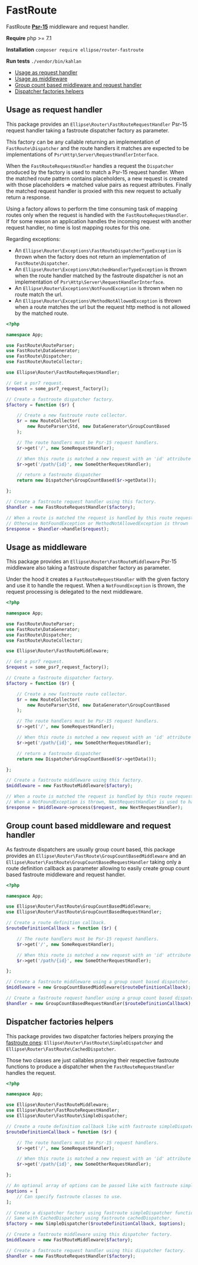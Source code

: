 # FastRoute

FastRoute **[Psr-15](https://www.php-fig.org/psr/psr-15/)** middleware and request handler.

**Require** php >= 7.1

**Installation** `composer require ellipse/router-fastroute`

**Run tests** `./vendor/bin/kahlan`

- [Usage as request handler](https://github.com/ellipsephp/router-fastroute#usage-as-request-handler)
- [Usage as middleware](https://github.com/ellipsephp/router-fastroute#usage-as-middleware)
- [Group count based middleware and request handler](https://github.com/ellipsephp/router-fastroute#group-count-based-middleware-and-request-handler)
- [Dispatcher factories helpers](https://github.com/ellipsephp/router-fastroute#dispatcher-factories-helpers)

## Usage as request handler

This package provides an `Ellipse\Router\FastRouteRequestHandler` Psr-15 request handler taking a fastroute dispatcher factory as parameter.

This factory can be any callable returning an implementation of `FastRoute\Dispatcher` and the route handlers it matches are expected to be implementations of `Psr\Http\Server\RequestHandlerInterface`.

When the `FastRouteRequestHandler` handles a request the `Dispatcher` produced by the factory is used to match a Psr-15 request handler. When the matched route pattern contains placeholders, a new request is created with those placeholders => matched value pairs as request attributes. Finally the matched request handler is proxied with this new request to actually return a response.

Using a factory allows to perform the time consuming task of mapping routes only when the request is handled with the `FastRouteRequestHandler`. If for some reason an application handles the incoming request with another request handler, no time is lost mapping routes for this one.

Regarding exceptions:

- An `Ellipse\Router\Exceptions\FastRouteDispatcherTypeException` is thrown when the factory does not return an implementation of `FastRoute\Dispatcher`.
- An `Ellipse\Router\Exceptions\MatchedHandlerTypeException` is thrown when the route handler matched by the fastroute dispatcher is not an implementation of `Psr\Http\Server\RequestHandlerInterface`.
- An `Ellipse\Router\Exceptions\NotFoundException` is thrown when no route match the url.
- An `Ellipse\Router\Exceptions\MethodNotAllowedException` is thrown when a route matches the url but the request http method is not allowed by the matched route.

```php
<?php

namespace App;

use FastRoute\RouteParser;
use FastRoute\DataGenerator;
use FastRoute\Dispatcher;
use FastRoute\RouteCollector;

use Ellipse\Router\FastRouteRequestHandler;

// Get a psr7 request.
$request = some_psr7_request_factory();

// Create a fastroute dispatcher factory.
$factory = function ($r) {

    // Create a new fastroute route collector.
    $r = new RouteCollector(
        new RouteParser\Std, new DataGenerator\GroupCountBased
    );

    // The route handlers must be Psr-15 request handlers.
    $r->get('/', new SomeRequestHandler);

    // When this route is matched a new request with an 'id' attribute would be passed to the request handler.
    $r->get('/path/{id}', new SomeOtherRequestHandler);

    // return a fastroute dispatcher
    return new Dispatcher\GroupCountBased($r->getData());

};

// Create a fastroute request handler using this factory.
$handler = new FastRouteRequestHandler($factory);

// When a route is matched the request is handled by this route request handler.
// Otherwise NotFoundException or MethodNotAllowedException is thrown
$response = $handler->handle($request);
```

## Usage as middleware

This package provides an `Ellipse\Router\FastRouteMiddleware` Psr-15 middleware also taking a fastroute dispatcher factory as parameter.

Under the hood it creates a `FastRouteRequestHandler` with the given factory and use it to handle the request. When a `NotFoundException` is thrown, the request processing is delegated to the next middleware.

```php
<?php

namespace App;

use FastRoute\RouteParser;
use FastRoute\DataGenerator;
use FastRoute\Dispatcher;
use FastRoute\RouteCollector;

use Ellipse\Router\FastRouteMiddleware;

// Get a psr7 request.
$request = some_psr7_request_factory();

// Create a fastroute dispatcher factory.
$factory = function ($r) {

    // Create a new fastroute route collector.
    $r = new RouteCollector(
        new RouteParser\Std, new DataGenerator\GroupCountBased
    );

    // The route handlers must be Psr-15 request handlers.
    $r->get('/', new SomeRequestHandler);

    // When this route is matched a new request with an 'id' attribute would be passed to the request handler.
    $r->get('/path/{id}', new SomeOtherRequestHandler);

    // return a fastroute dispatcher
    return new Dispatcher\GroupCountBased($r->getData());

};

// Create a fastroute middleware using this factory.
$middleware = new FastRouteMiddleware($factory);

// When a route is matched the request is handled by this route request handler.
// When a NotFoundException is thrown, NextRequestHandler is used to handle the request.
$response = $middleware->process($request, new NextRequestHandler);
```

## Group count based middleware and request handler

As fastroute dispatchers are usually group count based, this package provides an `Ellipse\Router\FastRoute\GroupCountBasedMiddleware` and an `Ellipse\Router\FastRoute\GroupCountBasedRequestHandler` taking only a route definition callback as parameter allowing to easily create group count based fastroute middleware and request handler.

```php
<?php

namespace App;

use Ellipse\Router\FastRoute\GroupCountBasedMiddleware;
use Ellipse\Router\FastRoute\GroupCountBasedRequestHandler;

// Create a route definition callback.
$routeDefinitionCallback = function ($r) {

    // The route handlers must be Psr-15 request handlers.
    $r->get('/', new SomeRequestHandler);

    // When this route is matched a new request with an 'id' attribute would be passed to the request handler.
    $r->get('/path/{id}', new SomeOtherRequestHandler);

};

// Create a fastroute middleware using a group count based dispatcher.
$middleware = new GroupCountBasedMiddleware($routeDefinitionCallback);

// Create a fastroute request handler using a group count based dispatcher.
$handler = new GroupCountBasedRequestHandler($routeDefinitionCallback);
```

## Dispatcher factories helpers

This package provides two dispatcher factories helpers proxying the [fastroute ones](https://github.com/nikic/FastRoute/blob/master/src/functions.php): `Ellipse\Router\FastRoute\SimpleDispatcher` and `Ellipse\Router\FastRoute\CachedDispatcher`.

Those two classes are just callables proxying their respective fastroute functions to produce a dispatcher when the `FastRouteRequestHandler` handles the request.

```php
<?php

namespace App;

use Ellipse\Router\FastRouteMiddleware;
use Ellipse\Router\FastRouteRequestHandler;
use Ellipse\Router\FastRoute\SimpleDispatcher;

// Create a route definition callback like with fastroute simpleDispatcher function.
$routeDefinitionCallback = function ($r) {

    // The route handlers must be Psr-15 request handlers.
    $r->get('/', new SomeRequestHandler);

    // When this route is matched a new request with an 'id' attribute would be passed to the request handler.
    $r->get('/path/{id}', new SomeOtherRequestHandler);

};

// An optional array of options can be passed like with fastroute simpleDispatcher function.
$options = [
    // Can specify fastroute classes to use.
];

// Create a dispatcher factory using fastroute simpleDispatcher function.
// Same with CachedDispatcher using fastroute cachedDispatcher.
$factory = new SimpleDispatcher($routeDefinitionCallback, $options);

// Create a fastroute middleware using this dispatcher factory.
$middleware = new FastRouteMiddleware($factory);

// Create a fastroute request handler using this dispatcher factory.
$handler = new FastRouteRequestHandler($factory);
```
